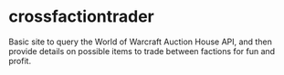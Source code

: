 crossfactiontrader
==================

Basic site to query the World of Warcraft Auction House API, and then provide details on possible items to trade between factions for fun and profit.
